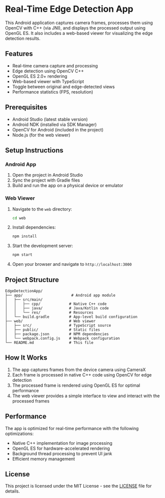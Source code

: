 # Real-Time Edge Detection App

This Android application captures camera frames, processes them using OpenCV with C++ (via JNI), and displays the processed output using OpenGL ES. It also includes a web-based viewer for visualizing the edge detection results.

## Features

- Real-time camera capture and processing
- Edge detection using OpenCV C++
- OpenGL ES 2.0+ rendering
- Web-based viewer with TypeScript
- Toggle between original and edge-detected views
- Performance statistics (FPS, resolution)

## Prerequisites

- Android Studio (latest stable version)
- Android NDK (installed via SDK Manager)
- OpenCV for Android (included in the project)
- Node.js (for the web viewer)

## Setup Instructions

### Android App

1. Open the project in Android Studio
2. Sync the project with Gradle files
3. Build and run the app on a physical device or emulator

### Web Viewer

1. Navigate to the `web` directory:
   ```bash
   cd web
   ```

2. Install dependencies:
   ```bash
   npm install
   ```

3. Start the development server:
   ```bash
   npm start
   ```

4. Open your browser and navigate to `http://localhost:3000`

## Project Structure

```
EdgeDetectionApp/
├── app/                      # Android app module
│   ├── src/main/
│   │   ├── cpp/             # Native C++ code
│   │   ├── java/            # Java/Kotlin code
│   │   └── res/             # Resources
│   └── build.gradle         # App-level build configuration
├── web/                     # Web viewer
│   ├── src/                 # TypeScript source
│   ├── public/              # Static files
│   ├── package.json         # NPM dependencies
│   └── webpack.config.js    # Webpack configuration
└── README.md                # This file
```

## How It Works

1. The app captures frames from the device camera using CameraX
2. Each frame is processed in native C++ code using OpenCV for edge detection
3. The processed frame is rendered using OpenGL ES for optimal performance
4. The web viewer provides a simple interface to view and interact with the processed frames

## Performance

The app is optimized for real-time performance with the following optimizations:
- Native C++ implementation for image processing
- OpenGL ES for hardware-accelerated rendering
- Background thread processing to prevent UI jank
- Efficient memory management

## License

This project is licensed under the MIT License - see the [LICENSE](LICENSE) file for details.
